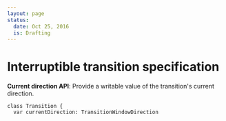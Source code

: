 ```yaml
---
layout: page
status:
  date: Oct 25, 2016
  is: Drafting
---
```


# Interruptible transition specification

**Current direction API**: Provide a writable value of the transition's current direction.

```
class Transition {
  var currentDirection: TransitionWindowDirection
```
